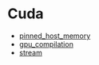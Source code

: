 # Cuda
* [pinned_host_memory](pinned_host_memory.md)
* [gpu_compilation](gpu_compilation.md)
* [stream](stream.md)
